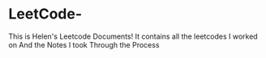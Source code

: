 # LeetCode-
This is Helen's Leetcode Documents! It contains all the leetcodes I worked on And the Notes I took Through the Process
